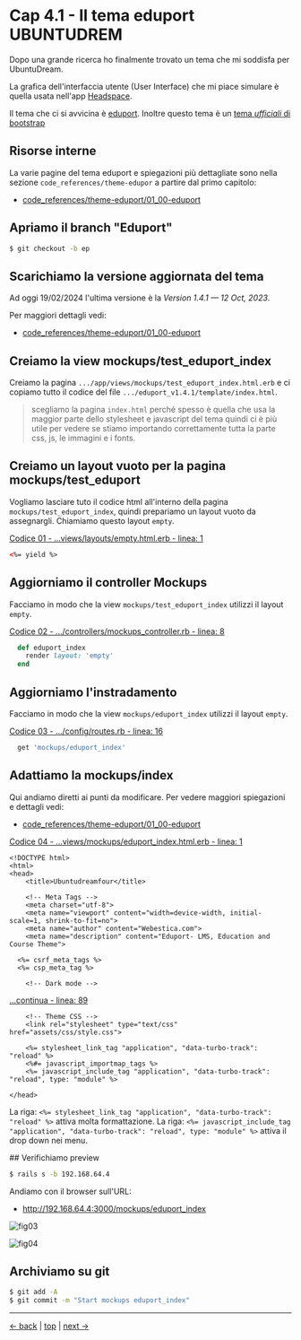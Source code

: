 # <a name="top"></a> Cap 4.1 - Il tema eduport UBUNTUDREM

Dopo una grande ricerca ho finalmente trovato un tema che mi soddisfa per UbuntuDream.

La grafica dell'interfaccia utente (User Interface) che mi piace simulare è quella usata nell'app [Headspace](https://www.headspace.com/).

Il tema che ci si avvicina è [eduport](https://eduport.webestica.com/). 
Inoltre questo tema è un [tema *ufficiali* di bootstrap](https://themes.getbootstrap.com/product/eduport-lms-education-and-course-theme/)



## Risorse interne

La varie pagine del tema eduport e spiegazioni più dettagliate sono nella sezione `code_references/theme-edupor` a partire dal primo capitolo:

- [code_references/theme-eduport/01_00-eduport]()



## Apriamo il branch "Eduport"

```bash
$ git checkout -b ep
```



## Scarichiamo la versione aggiornata del tema

Ad oggi 19/02/2024 l'ultima versione è la *Version 1.4.1 — 12 Oct, 2023*.

Per maggiori dettagli vedi:

- [code_references/theme-eduport/01_00-eduport]()



## Creiamo la view mockups/test_eduport_index

Creiamo la pagina `.../app/views/mockups/test_eduport_index.html.erb` e ci copiamo tutto il codice del file `.../eduport_v1.4.1/template/index.html`.

> scegliamo la pagina `index.html` perché spesso è quella che usa la maggior parte dello stylesheet e javascript del tema quindi ci è più utile per vedere se stiamo importando correttamente tutta la parte css, js, le immagini e i fonts.



## Creiamo un layout vuoto per la pagina mockups/test_eduport

Vogliamo lasciare tuto il codice html all'interno della pagina `mockups/test_eduport_index`, quindi prepariamo un layout vuoto da assegnargli.
Chiamiamo questo layout `empty`.

[Codice 01 - ...views/layouts/empty.html.erb - linea: 1]()

```html
<%= yield %>
```



## Aggiorniamo il controller Mockups

Facciamo in modo che la view `mockups/test_eduport_index` utilizzi il layout `empty`.

[Codice 02 - .../controllers/mockups_controller.rb - linea: 8]()

```ruby
  def eduport_index
    render layout: 'empty'
  end
```


## Aggiorniamo l'instradamento

Facciamo in modo che la view `mockups/eduport_index` utilizzi il layout `empty`.

[Codice 03 - .../config/routes.rb - linea: 16]()

```ruby
  get 'mockups/eduport_index'
```



## Adattiamo la mockups/index 

Qui andiamo diretti ai punti da modificare.
Per vedere maggiori spiegazioni e dettagli vedi:

- [code_references/theme-eduport/01_00-eduport]()


[Codice 04 - ...views/mockups/eduport_index.html.erb - linea: 1]()

```html+erb
<!DOCTYPE html>
<html>
<head>
	<title>Ubuntudreamfour</title>

	<!-- Meta Tags -->
	<meta charset="utf-8">
	<meta name="viewport" content="width=device-width, initial-scale=1, shrink-to-fit=no">
	<meta name="author" content="Webestica.com">
	<meta name="description" content="Eduport- LMS, Education and Course Theme">

  <%= csrf_meta_tags %>
  <%= csp_meta_tag %>

	<!-- Dark mode -->
```

[...continua - linea: 89]()

```html+erb
	<!-- Theme CSS -->
	<link rel="stylesheet" type="text/css" href="assets/css/style.css">

	<%= stylesheet_link_tag "application", "data-turbo-track": "reload" %>
	<%#= javascript_importmap_tags %>
	<%= javascript_include_tag "application", "data-turbo-track": "reload", type: "module" %>

</head>
```

La riga: `<%= stylesheet_link_tag "application", "data-turbo-track": "reload" %>` attiva molta formattazione.
La riga: `<%= javascript_include_tag "application", "data-turbo-track": "reload", type: "module" %>` attiva il drop down nei menu.



## Verifichiamo preview

```bash
$ rails s -b 192.168.64.4
```

Andiamo con il browser sull'URL:

- http://192.168.64.4:3000/mockups/eduport_index

![fig03](https://github.com/flaviobordonidev/leanpubabrandnewcms/blob/master/ubuntudream/04-theme_eduport/01_fig03-index.png)

![fig04](https://github.com/flaviobordonidev/leanpubabrandnewcms/blob/master/ubuntudream/04-theme_eduport/01_fig04-index.png)



## Archiviamo su git

```bash
$ git add -A
$ git commit -m "Start mockups eduport_index"
```


---

[<- back](https://github.com/flaviobordonidev/leanpubabrandnewcms/blob/master/ubuntudream/04-theme_eduport/01_00-import_page.md)
 | [top](#top) |
[next ->](https://github.com/flaviobordonidev/leanpubabrandnewcms/blob/master/ubuntudream/04-theme_eduport/02_00-theme_stylesheet-it.md)
